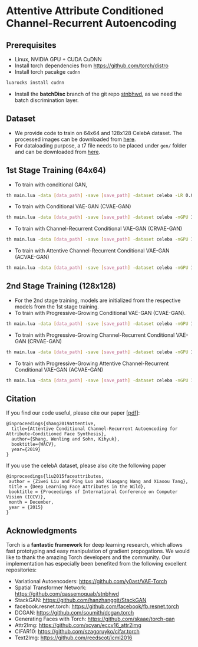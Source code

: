 # Attentive Attribute Conditioned Channel-Recurrent Autoencoding 
## Prerequisites
  - Linux, NVIDIA GPU + CUDA CuDNN 
  - Install torch dependencies from https://github.com/torch/distro
  - Install torch pacakge `cudnn`
```bash
luarocks install cudnn
```
  - Install the **batchDisc** branch of the git repo [stnbhwd](https://github.com/qassemoquab/stnbhwd/tree/batchDisc), as we need the batch discrimination layer. 

## Dataset
  - We provide code to train on 64x64 and 128x128 CelebA dataset. The processed images can be downloaded from [here](https://www.dropbox.com/s/dq17fdvc0j9hji0/celeba_align_loose_crop.tar.gz?dl=0).
  - For dataloading purpose, a t7 file needs to be placed under `gen/` folder and can be downloaded from [here](https://www.dropbox.com/s/grdyx11gif0v5uv/celeba.t7?dl=0).

## 1st Stage Training (64x64)
  - To train with conditional GAN,
```bash
th main.lua -data [data_path] -save [save_path] -dataset celeba -LR 0.0002 -latentType cgan -eps 1e-6 -mom 0.9 -step 60 -manualSeed 196 -attrDim 40 -beta1 0.5
```
  - To train with Conditional VAE-GAN (CVAE-GAN)
```bash
th main.lua -data [data_path] -save [save_path] -dataset celeba -nGPU 1 -alpha 0.0003 -LR 0.0003 -latentType cvaegan_pggan_pretrain -stage 1 -batchSize 128 -eps 1e-6 -mom 0.9 -step 60 -nEpochs 150 -manualSeed 196 -print_freq 100 -beta1 0.5 -beta 0.0025 -fakeLabel 4
```
  - To train with Channel-Recurrent Conditional VAE-GAN (CRVAE-GAN)
```bash
th main.lua -data [data_path] -save [save_path] -dataset celeba -nGPU 1 -alpha1 0.0003 -alpha2 0.0002 -LR 0.001 -latentType crvaegan_pggan_pretrain -stage 1 -batchSize 128 -eps 1e-6 -mom 0.9 -step 60 -nEpochs 150 -manualSeed 196 -print_freq 100 -beta1 0.5 -beta 0.0025 -kappa 0.01 -fakeLabel 4 -timeStep 8
```
  - To train with Attentive Channel-Recurrent Conditional VAE-GAN (ACVAE-GAN)
```bash
th main.lua -data [data_path] -save [save_path] -dataset celeba -nGPU 1 -alpha1 0.0003 -alpha2 0.0002 -LR 0.001 -latentType acvaegan_pggan_pretrain -stage 1 -batchSize 128 -eps 1e-6 -mom 0.9 -step 60 -nEpochs 150 -manualSeed 196 -print_freq 100 -beta1 0.5 -beta 0.0025 -kappa 0.01 -fakeLabel 4 -timeStep 8 -rho 0.05 -rho_entreg 0.05
```

## 2nd Stage Training (128x128)
  - For the 2nd stage training, models are initialized from the respective models from the 1st stage training.
  - To train with Progressive-Growing Conditional VAE-GAN (CVAE-GAN).
```bash
th main.lua -data [data_path] -save [save_path] -dataset celeba -nGPU 1 -alpha 0.0003 -LR 0.0001 -latentType cvaegan_pggan -stage 2 -batchSize 64 -eps 1e-6 -mom 0.9 -step 60 -nEpochs 150 -manualSeed 196 -print_freq 200 -beta1 0.9 -beta 0.0025 -fakeLabel 4 -init_weight_from [model_path]
```
  - To train with Progressive-Growing Channel-Recurrent Conditional VAE-GAN (CRVAE-GAN)
```bash
th main.lua -data [data_path] -save [save_path] -dataset celeba -nGPU 1 -alpha1 0.0003 -alpha2 0.0002 -LR 0.0003 -latentType crvaegan_pggan -stage 2 -batchSize 64 -eps 1e-6 -mom 0.9 -step 60 -nEpochs 150 -manualSeed 196 -print_freq 200 -beta1 0.9 -beta 0.0025 -fakeLabel 4 -timeStep 8 -kappa 0.01 -init_weight_from [model_path]
```
  - To train with Progressive-Growing Attentive Channel-Recurrent Conditional VAE-GAN (ACVAE-GAN)
```bash
th main.lua -data [data_path] -save [save_path] -dataset celeba -nGPU 1 -alpha1 0.0003 -alpha2 0.0002 -LR 0.0003 -latentType acvaegan_pggan -stage 2 -batchSize 64 -eps 1e-6 -mom 0.9 -step 60 -nEpochs 150 -manualSeed 196 -print_freq 200 -beta1 0.9 -beta 0.0025 -fakeLabel 4 -timeStep 8  -kappa 0.01 -rho 0.05 -rho_entreg 0.05 -init_weight_from [model_path]
```

## Citation
If you find our code useful, please cite our paper [[pdf](http://www-personal.umich.edu/~shangw/wacv19.pdf)]:
```
@inproceedings{shang2019attentive,
  title={Attentive Conditional Channel-Recurrent Autoencoding for Attribute-Conditioned Face Synthesis},
  author={Shang, Wenling and Sohn, Kihyuk},
  booktitle={WACV},
  year={2019}
}
```
If you use the celebA dataset, please also cite the following paper
```
@inproceedings{liu2015faceattributes,
 author = {Ziwei Liu and Ping Luo and Xiaogang Wang and Xiaoou Tang},
 title = {Deep Learning Face Attributes in the Wild},
 booktitle = {Proceedings of International Conference on Computer Vision (ICCV)},
 month = December,
 year = {2015} 
}
```


## Acknowledgments
Torch is a **fantastic framework** for deep learning research, which allows fast prototyping and easy manipulation of gradient propogations. We would like to thank the amazing Torch developers and the community. Our implementation has especially been benefited from the following excellent repositories:
 - Variational Autoencoders: https://github.com/y0ast/VAE-Torch
 - Spatial Transformer Network: https://github.com/qassemoquab/stnbhwd
 - StackGAN: https://github.com/hanzhanggit/StackGAN
 - facebook.resnet.torch: https://github.com/facebook/fb.resnet.torch
 - DCGAN: https://github.com/soumith/dcgan.torch
 - Generating Faces with Torch: https://github.com/skaae/torch-gan
 - Attr2Img: https://github.com/xcyan/eccv16_attr2img
 - CIFAR10: https://github.com/szagoruyko/cifar.torch  
 - Text2Img: https://github.com/reedscot/icml2016
